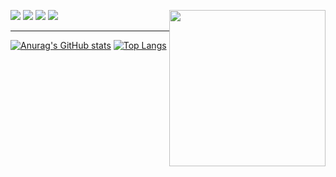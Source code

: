 <a href="https://youallone.tistory.com"><img src="https://img.shields.io/badge/youallone-E5511E?style=badge&logo=Tistory&logoColor=white"/></a>
<a href="https://www.instagram.com/n_jj._.ly"><img src="https://img.shields.io/badge/instagram-d62976?style=badge&logo=Instagram&logoColor=white"/></a>
<a href="mailto:dolphinstar021008@gmail.com"><img src="https://img.shields.io/badge/Gmail-d14836?style=badge&logo=Gmail&logoColor=white&link=mailto:dolphinstar021008@gmail.com"/></a>
<a href="https://solved.ac/sally55511"><img src="http://mazassumnida.wtf/api/mini/generate_badge?boj=sally55511&theme=dark"/></a>
    <td>
      <img style="float: right; vertical-align: top;" width="250" src="https://github.com/user-attachments/assets/fc34ab68-464e-4b9b-8fef-956fcbea1087" />
    </td>

---

[![Anurag's GitHub stats](https://github-readme-stats.vercel.app/api?username=yeoul0520&theme=buefy&show_icons=true&count_private=true)](https://github.com/anuraghazra/github-readme-stats)
[![Top Langs](https://github-readme-stats.vercel.app/api/top-langs/?username=yeoul0520&theme=buefy&layout=compact&count_private=true)](https://github.com/anuraghazra/github-readme-stats)

</div>
